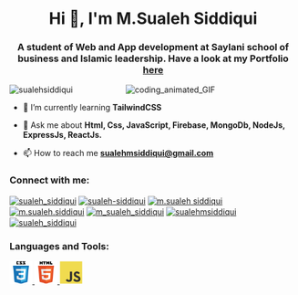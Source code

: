 <h1 align="center">Hi 👋, I'm M.Sualeh Siddiqui</h1>
<h3 align="center">A student of Web and App development at Saylani school of business and Islamic leadership. Have a look at my Portfolio <a href="https://sualehsiddiqui.netlify.app/" target="blank">here<a /></h3>

<img align="right" alt="coding_animated_GIF" width="300" src="https://media.licdn.com/dms/image/C4E12AQHhfpP2slLoXw/article-cover_image-shrink_600_2000/0/1578791251071?e=2147483647&v=beta&t=z0mDGgtn6FZAR_FAWN0lu2QP80ugvAfOnWcJ3acz7Rk" />

<p align="left"> <img src="https://komarev.com/ghpvc/?username=sualehsiddiqui&label=Profile%20views&color=0e75b6&style=flat" alt="sualehsiddiqui" /> </p>

- 🌱 I’m currently learning **TailwindCSS**

- 💬 Ask me about **Html, Css, JavaScript, Firebase, MongoDb, NodeJs, ExpressJs, ReactJs.**

- 📫 How to reach me **sualehmsiddiqui@gmail.com**

<h3 align="left">Connect with me:</h3>
<p align="left">
<a href="https://twitter.com/sualeh_siddiqui" target="blank"><img align="center" src="https://raw.githubusercontent.com/rahuldkjain/github-profile-readme-generator/master/src/images/icons/Social/twitter.svg" alt="sualeh_siddiqui" height="30" width="40" /></a>
<a href="https://linkedin.com/in/sualeh-siddiqui" target="blank"><img align="center" src="https://raw.githubusercontent.com/rahuldkjain/github-profile-readme-generator/master/src/images/icons/Social/linked-in-alt.svg" alt="sualeh-siddiqui" height="30" width="40" /></a>
<a href="https://stackoverflow.com/users/21524836/m-sualeh-siddiqui" target="blank"><img align="center" src="https://raw.githubusercontent.com/rahuldkjain/github-profile-readme-generator/master/src/images/icons/Social/stack-overflow.svg" alt="m.sualeh siddiqui" height="30" width="40" /></a>
<a href="https://fb.com/m.sualeh.siddiqui" target="blank"><img align="center" src="https://raw.githubusercontent.com/rahuldkjain/github-profile-readme-generator/master/src/images/icons/Social/facebook.svg" alt="m.sualeh.siddiqui" height="30" width="40" /></a>
<a href="https://instagram.com/m_sualeh_siddiqui" target="blank"><img align="center" src="https://raw.githubusercontent.com/rahuldkjain/github-profile-readme-generator/master/src/images/icons/Social/instagram.svg" alt="m_sualeh_siddiqui" height="30" width="40" /></a>
<a href="https://www.hackerrank.com/sualeh_siddiqui" target="blank"><img align="center" src="https://raw.githubusercontent.com/rahuldkjain/github-profile-readme-generator/master/src/images/icons/Social/hackerrank.svg" alt="sualehmsiddiqui" height="30" width="40" /></a>
<a href="https://www.leetcode.com/sualeh_siddiqui" target="blank"><img align="center" src="https://raw.githubusercontent.com/rahuldkjain/github-profile-readme-generator/master/src/images/icons/Social/leet-code.svg" alt="sualeh_siddiqui" height="30" width="40" /></a>
</p>

<h3 align="left">Languages and Tools:</h3>
<p align="left"> <a href="https://www.w3schools.com/css/" target="_blank" rel="noreferrer"> <img src="https://raw.githubusercontent.com/devicons/devicon/master/icons/css3/css3-original-wordmark.svg" alt="css3" width="40" height="40"/> </a> <a href="https://www.w3.org/html/" target="_blank" rel="noreferrer"> <img src="https://raw.githubusercontent.com/devicons/devicon/master/icons/html5/html5-original-wordmark.svg" alt="html5" width="40" height="40"/> </a> <a href="https://developer.mozilla.org/en-US/docs/Web/JavaScript" target="_blank" rel="noreferrer"> <img src="https://raw.githubusercontent.com/devicons/devicon/master/icons/javascript/javascript-original.svg" alt="javascript" width="40" height="40"/> </a> </p>
